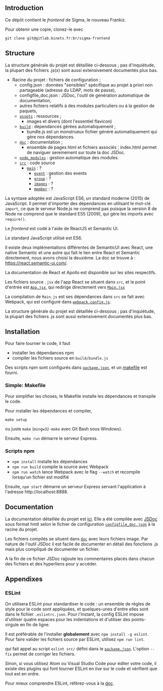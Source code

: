 ## Introduction

Ce dépôt contient le _frontend_ de Sigma, le nouveau Frankiz.

Pour obtenir une copie, clonez-le avec

    git clone git@gitlab.binets.fr:br/sigma-frontend

## Structure

La structure générale du projet est détaillée ci-dessous ; pas d'inquiétude, la plupart des fichiers .js(x) sont aussi extensivement documentés plus bas.

- Racine du projet : fichiers de configuration ;
    - config.json : données "sensibles" spécifique au projet à priori non partageable (adresse du LDAP, mots de passe),
    - configfile_doc.json : JSDoc, l'outil de génération automatique de documentation,
    - autres fichiers relatifs à des modules particuliers ou à la gestion de paquets,
    - [`assets`](../assets) : ressources ;
        - images et divers (dont l'essentiel flavicon)
    - [`build`](../build) : dépendances gérées automatiquement ;
        - bundle.js est un monstrueux fichier généré automatiquement qui gère nos dépendances.
    - [`doc`](../doc) : documentation ;
        - ensemble de pages html et fichiers associés ; index.html permet de naviguer sereinement sur toute la doc JSDoc.
    - [`node_modules`](../node_modules) : gestion automatique des modules.
    - [`src`](../src) : code source
        - [`main`](../src/main) : ?
            - [`event`](../src/main/event) : gestion des events
            - [`group`](../src/main/group) : ?
            - [`images`](../src/main/images) : ?
            - [`member`](../src/main/member) : ?

La syntaxe adoptée est JavaScript ES6, un standard moderne (2015) de JavaScript. Il permet d'importer des dépendances en utilisant le mot-clé `import`, ce que le serveur Node.js ne comprend pas puisque la version 8 de Node ne comprend que le standard ES5 (2009), qui gère les imports avec `require()`.

Le _frontend_ est codé à l'aide de ReactJS et Semantic UI.

Le standard JavaScript utilisé est ES6.

Il existe deux implémentations différentes de SemanticUI avec React, une native Semantic et une autre qui fait le lien entre React et Semantic directement, nous avons choisi la deuxième. La doc se trouve à : https://react.semantic-ui.com/.

La documentation de React et Apollo est disponible sur les sites respectifs.

Les fichiers source `.jsx` de l'app React se situent dans `src`, et le point d'entrée est [`App.jsx`](../App.jsx), qui redirige directement vers [`Main.jsx`](../Main.jsx)

La compilation de `Main.js` est ses dépendances dans `src` se fait avec Webpack, qui est configuré dans [`webpack.config.js`](../webpack.config.js).

La structure générale du projet est détaillée ci-dessous ; pas d'inquiétude, la plupart des fichiers .js sont aussi extensivement documentés plus bas.

## Installation

Pour faire tourner le code, il faut

* installer les dépendances npm
* compiler les fichiers source en `build/bundle.js`

Des scripts npm sont configurés dans [`package.json`](../package.json), et un [makefile](../Makefile) est fourni.

### Simple: Makefile

Pour simplifier les choses, le Makefile installe les dépendances et transpile le code.

Pour installer les dépendances et compiler,

    make setup

ou juste `make` (`mingw32-make` avec Git Bash sous Windows).

Ensuite, `make run` démarre le serveur Express.

### Scripts npm

* `npm install` installe les dépendances
* `npm run build` compile la source avec Webpack
* `npm run watch` lance Webpack avec le flag `--watch` et recompile lorsqu'un fichier est modifié

Ensuite, `npm start` démarre un serveur Express servant l'application à l'adresse http://localhost:8888.

## Documentation

La documentation détaillée du projet est [ici](./index.html). Elle a été compilée avec [JSDoc](http://usejsdoc.org/index.html) sous format hmtl selon le fichier de configuration [`configfile_doc.json`](../configfile_doc.json) à la racine du projet.

Les fichiers compilés se situent dans [`doc`](.) avec leurs fichiers image. Par nature de l'outil JSDoc il est facile de documenter en détail des fonctions .js mais plus compliqué de documenter un fichier.

A la fin de ce fichier JSDoc rajjoute les commentaires placés dans chacun des fichiers et des hyperliens pour y accéder.

## Appendixes

### ESLint

On utilisera ESLint pour standardiser le code : un ensemble de règles de style pour le code sont appliquées, et quelques-unes d'entre elles sont dans le fichier `.eslintrc.json`. Pour l'instant, la config ESLint impose d'utiliser quatre espaces pour les indentations et d'utiliser des points-virgule en fin de ligne.

Il est préférable de l'installer **globalement** avec `npm install -g eslint`. Pour faire valider les fichiers source par ESLint, utilisez `npm run lint`.

qui fait appel au script `eslint src/` défini dans le [`package.json`](../package.json). L'option `--fix` permet de corriger les fichiers.

Sinon, si vous utilisez Atom ou Visual Studio Code pour éditer votre code, il existe des plugins qui font tourner ESLint en _live_ sur le code et vérifient que tout est en ordre.

Pour mieux comprendre ESLint, référez-vous à la [doc](https://eslint.org/docs/user-guide/getting-started).